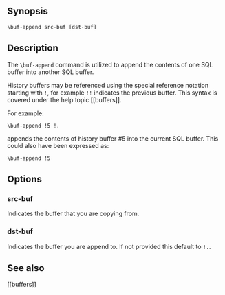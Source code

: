 ## Synopsis

`\buf-append src-buf [dst-buf]`
                  
## Description

The `\buf-append` command is utilized to append the contents of one
SQL buffer into another SQL buffer.
                  
History buffers may be referenced using the special reference
notation starting with `!`, for example `!!` indicates the previous
buffer. This syntax is covered under the help topic [[buffers]].
                  
For example:
                  
    \buf-append !5 !.
                    
appends the contents of history buffer #5 into the current SQL
buffer. This could also have been expressed as:

    \buf-append !5

## Options

### src-buf

Indicates the buffer that you are copying from.
                  
### dst-buf

Indicates the buffer you are append to. If not provided this default 
to `!.`.

## See also

[[buffers]]
